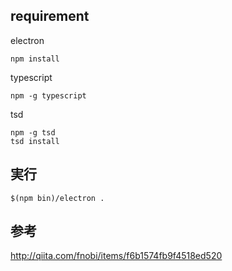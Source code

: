 ## requirement

electron

    npm install

typescript

    npm -g typescript

tsd

    npm -g tsd
    tsd install

## 実行

    $(npm bin)/electron .

## 参考

http://qiita.com/fnobi/items/f6b1574fb9f4518ed520
